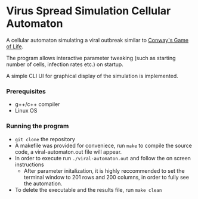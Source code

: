 # Virus Spread Simulation Cellular Automaton
A cellular automaton simulating a viral outbreak similar to [Conway's Game of Life](https://en.wikipedia.org/wiki/Conway%27s_Game_of_Life).

The program allows interactive parameter tweaking (such as starting number of cells, infection rates etc.) on startup.

A simple CLI UI for graphical display of the simulation is implemented.

### Prerequisites
  - g++/c++ compiler
  - Linux OS

### Running the program
   - `git clone` the repository
   - A makefile was provided for conveniece, run `make` to compile the source code, a viral-automaton.out file will appear.
   - In order to execute run `./viral-automaton.out` and follow the on screen instructions
      - After parameter initalization, it is highly reccommended to set the terminal window to 201 rows and 200 columns, in order to fully see the automation.
   - To delete the executable and the results file, run `make clean`
